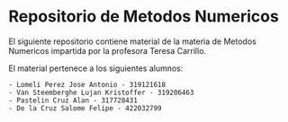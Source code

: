 # Repositorio de Metodos Numericos
El siguiente repositorio contiene material de la materia de Metodos Numericos impartida por la profesora Teresa Carrillo.

El material pertenece a los siguientes alumnos:

```
- Lomeli Perez Jose Antonio - 319121618
- Van Steemberghe Lujan Kristoffer - 319206463
- Pastelin Cruz Alan - 317728431
- De la Cruz Salome Felipe - 422032799
```
